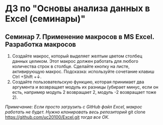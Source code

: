 # ДЗ по "Основы анализа данных в Excel (семинары)"

## Семинар 7. Применение макросов в MS Excel. Разработка макросов  

1. Создайте макрос, который выделяет желтым цветом столбец данных целиком. Этот макрос должен работать для любого количества строк в столбце. Сделайте кнопку на листе, активирующую макрос. Подсказка: используйте сочетание клавиш Ctrl +Shift +↓.
2. Создайте пользовательскую функцию, которая принимает два аргумента и возвращает модуль их разницы (убирает минус, если он есть, например модуль 2 возвращает 2, модуль -2 возвращает тоже 2).

*Примечание: Если просто загрузить с GitHub файл Excel, макрос работать не будет. Нужно клонировать весь репозиторий* git clone https://github.com/uc20100/Excel.git *тогда все ОК.*